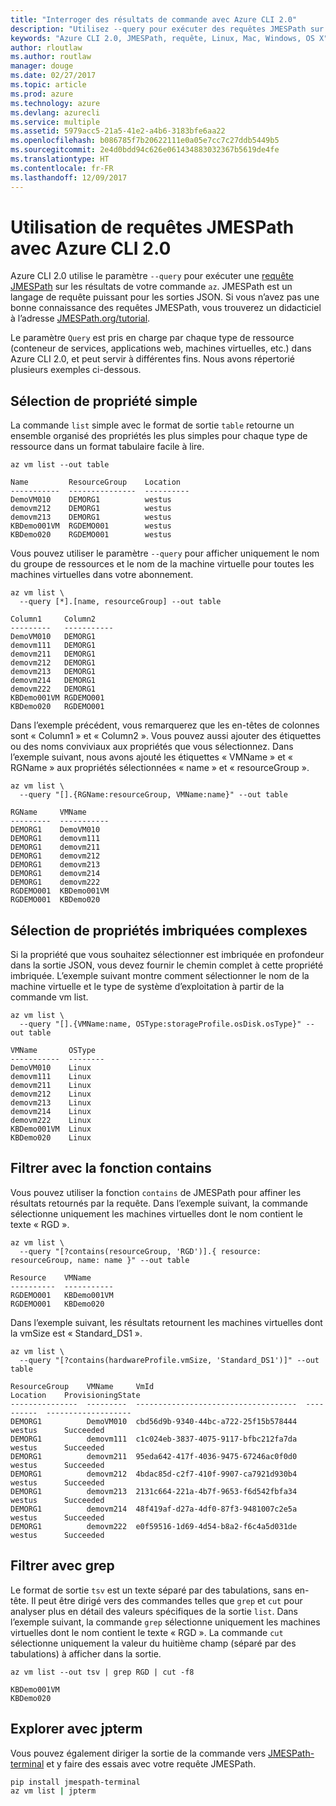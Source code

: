 ```yaml
---
title: "Interroger des résultats de commande avec Azure CLI 2.0"
description: "Utilisez --query pour exécuter des requêtes JMESPath sur la sortie des commandes Azure CLI 2.0."
keywords: "Azure CLI 2.0, JMESPath, requête, Linux, Mac, Windows, OS X"
author: rloutlaw
ms.author: routlaw
manager: douge
ms.date: 02/27/2017
ms.topic: article
ms.prod: azure
ms.technology: azure
ms.devlang: azurecli
ms.service: multiple
ms.assetid: 5979acc5-21a5-41e2-a4b6-3183bfe6aa22
ms.openlocfilehash: b086785f7b20622111e0a05e7cc7c27ddb5449b5
ms.sourcegitcommit: 2e4d0bdd94c626e061434883032367b5619de4fe
ms.translationtype: HT
ms.contentlocale: fr-FR
ms.lasthandoff: 12/09/2017
---
```

# <a name="using-jmespath-queries-with-azure-cli-20"></a>Utilisation de requêtes JMESPath avec Azure CLI 2.0

Azure CLI 2.0 utilise le paramètre `--query` pour exécuter une [requête JMESPath](http://jmespath.org) sur les résultats de votre commande `az`. JMESPath est un langage de requête puissant pour les sorties JSON.  Si vous n’avez pas une bonne connaissance des requêtes JMESPath, vous trouverez un didacticiel à l’adresse [JMESPath.org/tutorial](http://JMESPath.org/tutorial.html).

Le paramètre `Query` est pris en charge par chaque type de ressource (conteneur de services, applications web, machines virtuelles, etc.) dans Azure CLI 2.0, et peut servir à différentes fins.  Nous avons répertorié plusieurs exemples ci-dessous.

## <a name="selecting-simple-properties"></a>Sélection de propriété simple

La commande `list` simple avec le format de sortie `table` retourne un ensemble organisé des propriétés les plus simples pour chaque type de ressource dans un format tabulaire facile à lire.

```azurecli-interactive
az vm list --out table
```

```
Name         ResourceGroup    Location
-----------  ---------------  ----------
DemoVM010    DEMORG1          westus
demovm212    DEMORG1          westus
demovm213    DEMORG1          westus
KBDemo001VM  RGDEMO001        westus
KBDemo020    RGDEMO001        westus
```

Vous pouvez utiliser le paramètre `--query` pour afficher uniquement le nom du groupe de ressources et le nom de la machine virtuelle pour toutes les machines virtuelles dans votre abonnement.

```azurecli-interactive
az vm list \
  --query [*].[name, resourceGroup] --out table
```

```
Column1     Column2
---------   -----------
DemoVM010   DEMORG1
demovm111   DEMORG1
demovm211   DEMORG1
demovm212   DEMORG1
demovm213   DEMORG1
demovm214   DEMORG1
demovm222   DEMORG1
KBDemo001VM RGDEMO001
KBDemo020   RGDEMO001
```

Dans l’exemple précédent, vous remarquerez que les en-têtes de colonnes sont « Column1 » et « Column2 ».  Vous pouvez aussi ajouter des étiquettes ou des noms conviviaux aux propriétés que vous sélectionnez.  Dans l’exemple suivant, nous avons ajouté les étiquettes « VMName » et « RGName » aux propriétés sélectionnées « name » et « resourceGroup ».


```azurecli-interactive
az vm list \
  --query "[].{RGName:resourceGroup, VMName:name}" --out table
```

```
RGName     VMName
---------  -----------
DEMORG1    DemoVM010
DEMORG1    demovm111
DEMORG1    demovm211
DEMORG1    demovm212
DEMORG1    demovm213
DEMORG1    demovm214
DEMORG1    demovm222
RGDEMO001  KBDemo001VM
RGDEMO001  KBDemo020
```

## <a name="selecting-complex-nested-properties"></a>Sélection de propriétés imbriquées complexes

Si la propriété que vous souhaitez sélectionner est imbriquée en profondeur dans la sortie JSON, vous devez fournir le chemin complet à cette propriété imbriquée. L’exemple suivant montre comment sélectionner le nom de la machine virtuelle et le type de système d’exploitation à partir de la commande vm list.

```azurecli-interactive
az vm list \
  --query "[].{VMName:name, OSType:storageProfile.osDisk.osType}" --out table
```

```
VMName       OSType
-----------  --------
DemoVM010    Linux
demovm111    Linux
demovm211    Linux
demovm212    Linux
demovm213    Linux
demovm214    Linux
demovm222    Linux
KBDemo001VM  Linux
KBDemo020    Linux
```

## <a name="filter-with-the-contains-function"></a>Filtrer avec la fonction contains

Vous pouvez utiliser la fonction `contains` de JMESPath pour affiner les résultats retournés par la requête.
Dans l’exemple suivant, la commande sélectionne uniquement les machines virtuelles dont le nom contient le texte « RGD ».

```azurecli-interactive
az vm list \
  --query "[?contains(resourceGroup, 'RGD')].{ resource: resourceGroup, name: name }" --out table
```

```
Resource    VMName
----------  -----------
RGDEMO001   KBDemo001VM
RGDEMO001   KBDemo020
```

Dans l’exemple suivant, les résultats retournent les machines virtuelles dont la vmSize est « Standard_DS1 ».

```azurecli-interactive
az vm list \
  --query "[?contains(hardwareProfile.vmSize, 'Standard_DS1')]" --out table
```

```
ResourceGroup    VMName     VmId                                  Location    ProvisioningState
---------------  ---------  ------------------------------------  ----------  -------------------
DEMORG1          DemoVM010  cbd56d9b-9340-44bc-a722-25f15b578444  westus      Succeeded
DEMORG1          demovm111  c1c024eb-3837-4075-9117-bfbc212fa7da  westus      Succeeded
DEMORG1          demovm211  95eda642-417f-4036-9475-67246ac0f0d0  westus      Succeeded
DEMORG1          demovm212  4bdac85d-c2f7-410f-9907-ca7921d930b4  westus      Succeeded
DEMORG1          demovm213  2131c664-221a-4b7f-9653-f6d542fbfa34  westus      Succeeded
DEMORG1          demovm214  48f419af-d27a-4df0-87f3-9481007c2e5a  westus      Succeeded
DEMORG1          demovm222  e0f59516-1d69-4d54-b8a2-f6c4a5d031de  westus      Succeeded
```

## <a name="filter-with-grep"></a>Filtrer avec grep

Le format de sortie `tsv` est un texte séparé par des tabulations, sans en-tête. Il peut être dirigé vers des commandes telles que `grep` et `cut` pour analyser plus en détail des valeurs spécifiques de la sortie `list`. Dans l’exemple suivant, la commande `grep` sélectionne uniquement les machines virtuelles dont le nom contient le texte « RGD ».  La commande `cut` sélectionne uniquement la valeur du huitième champ (séparé par des tabulations) à afficher dans la sortie.

```azurecli-interactive
az vm list --out tsv | grep RGD | cut -f8
```

```
KBDemo001VM
KBDemo020
```

## <a name="explore-with-jpterm"></a>Explorer avec jpterm

Vous pouvez également diriger la sortie de la commande vers [JMESPath-terminal](https://github.com/jmespath/jmespath.terminal) et y faire des essais avec votre requête JMESPath.

```bash
pip install jmespath-terminal
az vm list | jpterm
```

